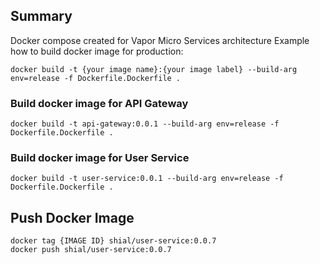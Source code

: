## Summary

Docker compose created for Vapor Micro Services architecture
Example how to build docker image for production:

```
docker build -t {your image name}:{your image label} --build-arg env=release -f Dockerfile.Dockerfile .
```

### Build docker image for API Gateway

```
docker build -t api-gateway:0.0.1 --build-arg env=release -f Dockerfile.Dockerfile .
```

### Build docker image for User Service

```
docker build -t user-service:0.0.1 --build-arg env=release -f Dockerfile.Dockerfile .
```

## Push Docker Image

```
docker tag {IMAGE ID} shial/user-service:0.0.7
docker push shial/user-service:0.0.7
```

